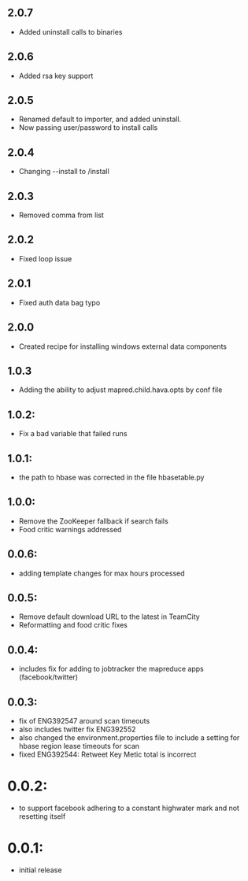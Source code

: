 ## 2.0.7
* Added uninstall calls to binaries

## 2.0.6
* Added rsa key support

## 2.0.5
* Renamed default to importer, and added uninstall.
* Now passing user/password to install calls

## 2.0.4
* Changing --install to /install

## 2.0.3
* Removed comma from list

## 2.0.2
* Fixed loop issue

## 2.0.1
* Fixed auth data bag typo

## 2.0.0
* Created recipe for installing windows external data components

## 1.0.3
* Adding the ability to adjust mapred.child.hava.opts by conf file

## 1.0.2:
* Fix a bad variable that failed runs

## 1.0.1:
* the path to hbase was corrected in the file hbasetable.py

## 1.0.0:
* Remove the ZooKeeper fallback if search fails
* Food critic warnings addressed

## 0.0.6:
*  adding template changes for max hours processed

## 0.0.5:
* Remove default download URL to the latest in TeamCity
* Reformatting and food critic fixes

## 0.0.4:
* includes fix for adding to jobtracker the mapreduce apps (facebook/twitter)

## 0.0.3:
* fix of ENG392547 around scan timeouts
* also includes twitter fix ENG392552
* also changed the environment.properties file to include a setting for hbase region lease timeouts for scan
* fixed ENG392544:  Retweet Key Metic total is incorrect

# 0.0.2:
* to support facebook adhering to a constant highwater mark and not resetting itself

# 0.0.1:
* initial release
